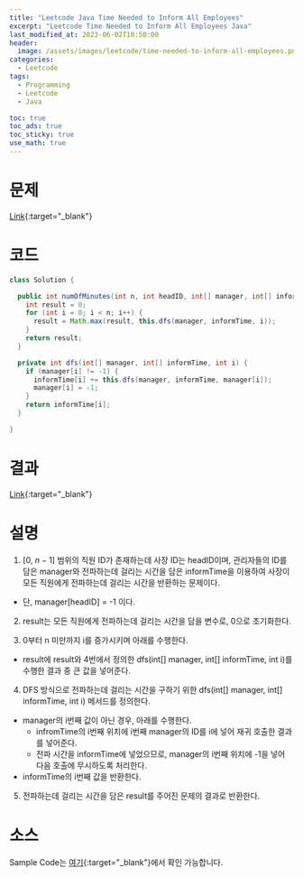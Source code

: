```yaml
---
title: "Leetcode Java Time Needed to Inform All Employees"
excerpt: "Leetcode Time Needed to Inform All Employees Java"
last_modified_at: 2023-06-02T10:50:00
header:
  image: /assets/images/leetcode/time-needed-to-inform-all-employees.png
categories:
  - Leetcode
tags:
  - Programming
  - Leetcode
  - Java

toc: true
toc_ads: true
toc_sticky: true
use_math: true
---
```

# 문제
[Link](https://leetcode.com/problems/time-needed-to-inform-all-employees){:target="_blank"}

# 코드
```java
class Solution {

  public int numOfMinutes(int n, int headID, int[] manager, int[] informTime) {
    int result = 0;
    for (int i = 0; i < n; i++) {
      result = Math.max(result, this.dfs(manager, informTime, i));
    }
    return result;
  }

  private int dfs(int[] manager, int[] informTime, int i) {
    if (manager[i] != -1) {
      informTime[i] += this.dfs(manager, informTime, manager[i]);
      manager[i] = -1;
    }
    return informTime[i];
  }

}
```

# 결과
[Link](https://leetcode.com/problems/time-needed-to-inform-all-employees/submissions/962671376/){:target="_blank"}

# 설명
1. [0, $n - 1$] 범위의 직원 ID가 존재하는데 사장 ID는 headID이며, 관리자들의 ID를 담은 manager와 전파하는데 걸리는 시간을 담은 informTime을 이용하여 사장이 모든 직원에게 전파하는데 걸리는 시간을 반환하는 문제이다.
- 단, manager[headID] = -1 이다.

2. result는 모든 직원에게 전파하는데 걸리는 시간을 담을 변수로, 0으로 초기화한다.

3. 0부터 n 미만까지 i를 증가시키며 아래를 수행한다.
- result에 result와 4번에서 정의한 dfs(int[] manager, int[] informTime, int i)를 수행한 결과 중 큰 값을 넣어준다.

4. DFS 방식으로 전파하는데 걸리는 시간을 구하기 위한 dfs(int[] manager, int[] informTime, int i) 메서드를 정의한다.
- manager의 i번째 값이 아닌 경우, 아래를 수행한다.
  - infromTime의 i번째 위치에 i번째 manager의 ID를 i에 넣어 재귀 호출한 결과를 넣어준다.
  - 전파 시간을 informTime에 넣었으므로, manager의 i번째 위치에 -1을 넣어 다음 호출에 무시하도록 처리한다.
- informTime의 i번째 값을 반환한다.

5. 전파하는데 걸리는 시간을 담은 result를 주어진 문제의 결과로 반환한다.

# 소스
Sample Code는 [여기](https://github.com/GracefulSoul/leetcode/blob/master/src/main/java/gracefulsoul/problems/TimeNeededToInformAllEmployees.java){:target="_blank"}에서 확인 가능합니다.
